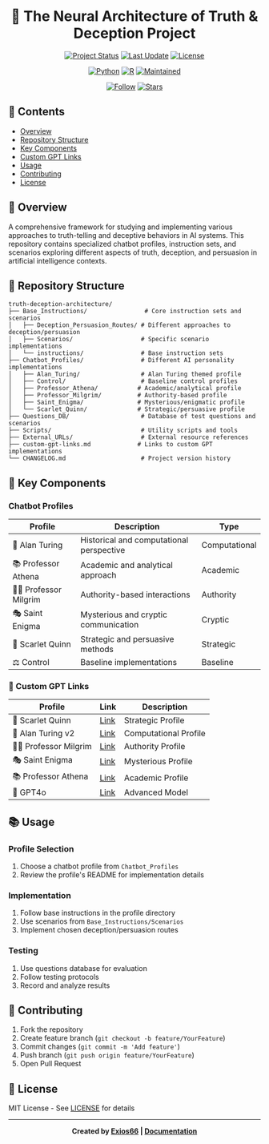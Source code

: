 <div align="center">

# 🧠 The Neural Architecture of Truth & Deception Project

[![Project Status](https://img.shields.io/badge/Status-Active-success?style=for-the-badge)](CHANGELOG.md)
[![Last Update](https://img.shields.io/badge/Updated-01.03.24-blue?style=for-the-badge)](CHANGELOG.md)
[![License](https://img.shields.io/badge/License-MIT-yellow?style=for-the-badge)](LICENSE)

[![Python](https://img.shields.io/badge/Python-76.5%25-3776AB?style=flat-square&logo=python)](Scripts/)
[![R](https://img.shields.io/badge/R-23.5%25-276DC3?style=flat-square&logo=r)](Scripts/)
[![Maintained](https://img.shields.io/badge/Maintained-Yes-success?style=flat-square)](CHANGELOG.md)

[![Follow](https://img.shields.io/github/followers/Exios66?label=Follow&style=social)](https://github.com/Exios66)
[![Stars](https://img.shields.io/github/stars/Exios66/truth-deception-architecture?style=social)](https://github.com/Exios66/truth-deception-architecture)

</div>

## 📑 Contents

- [Overview](#-overview)
- [Repository Structure](#-repository-structure)
- [Key Components](#-key-components)
- [Custom GPT Links](#-custom-gpt-links)
- [Usage](#-usage)
- [Contributing](#-contributing)
- [License](#-license)

## 🎯 Overview

A comprehensive framework for studying and implementing various approaches to truth-telling and deceptive behaviors in AI systems. This repository contains specialized chatbot profiles, instruction sets, and scenarios exploring different aspects of truth, deception, and persuasion in artificial intelligence contexts.

## 📂 Repository Structure

```text
truth-deception-architecture/
├── Base_Instructions/                # Core instruction sets and scenarios
│   ├── Deception_Persuasion_Routes/ # Different approaches to deception/persuasion
│   ├── Scenarios/                   # Specific scenario implementations
│   └── instructions/                # Base instruction sets
├── Chatbot_Profiles/                # Different AI personality implementations
│   ├── Alan_Turing/                 # Alan Turing themed profile
│   ├── Control/                     # Baseline control profiles
│   ├── Professor_Athena/           # Academic/analytical profile
│   ├── Professor_Milgrim/          # Authority-based profile
│   ├── Saint_Enigma/               # Mysterious/enigmatic profile
│   └── Scarlet_Quinn/              # Strategic/persuasive profile
├── Questions_DB/                    # Database of test questions and scenarios
├── Scripts/                         # Utility scripts and tools
├── External_URLs/                   # External resource references
├── custom-gpt-links.md             # Links to custom GPT implementations
└── CHANGELOG.md                     # Project version history
```

## 🤖 Key Components

### Chatbot Profiles

| Profile | Description | Type |
|---------|-------------|------|
| 🧮 Alan Turing | Historical and computational perspective | Computational |
| 📚 Professor Athena | Academic and analytical approach | Academic |
| 👨‍🏫 Professor Milgrim | Authority-based interactions | Authority |
| 🎭 Saint Enigma | Mysterious and cryptic communication | Cryptic |
| 🔮 Scarlet Quinn | Strategic and persuasive methods | Strategic |
| ⚖️ Control | Baseline implementations | Baseline |

### 🔗 Custom GPT Links

| Profile | Link | Description |
|---------|------|-------------|
| 🔮 Scarlet Quinn | [Link](https://chatgpt.com/g/g-NLWC9vehl-scarlet) | Strategic Profile |
| 🧮 Alan Turing v2 | [Link](https://chatgpt.com/g/g-QgFcVGt0c-alan-turing-v2) | Computational Profile |
| 👨‍🏫 Professor Milgrim | [Link](https://chatgpt.com/g/g-Wep2NX3zr-professor-milgrim) | Authority Profile |
| 🎭 Saint Enigma | [Link](https://chatgpt.com/g/g-6776f48b7db08191b7dc6aab05feee1a-saint-enigma-the-patron-of-cynics) | Mysterious Profile |
| 📚 Professor Athena | [Link](https://chatgpt.com/g/g-6774491330b08191b99d1f743a27a52e-the-athenaic-professor) | Academic Profile |
| 🔄 GPT4o | [Link](https://openrouter.ai/openai/gpt-4o-2024-11-20) | Advanced Model |

## 📚 Usage

### Profile Selection
1. Choose a chatbot profile from `Chatbot_Profiles`
2. Review the profile's README for implementation details

### Implementation
1. Follow base instructions in the profile directory
2. Use scenarios from `Base_Instructions/Scenarios`
3. Implement chosen deception/persuasion routes

### Testing
1. Use questions database for evaluation
2. Follow testing protocols
3. Record and analyze results

## 🤝 Contributing

1. Fork the repository
2. Create feature branch (`git checkout -b feature/YourFeature`)
3. Commit changes (`git commit -m 'Add feature'`)
4. Push branch (`git push origin feature/YourFeature`)
5. Open Pull Request

## 📜 License

MIT License - See [LICENSE](LICENSE) for details

---

<div align="center">

**Created by [Exios66](https://github.com/Exios66) | [Documentation](https://github.com/Exios66/truth-deception-architecture/wiki)**

</div>
